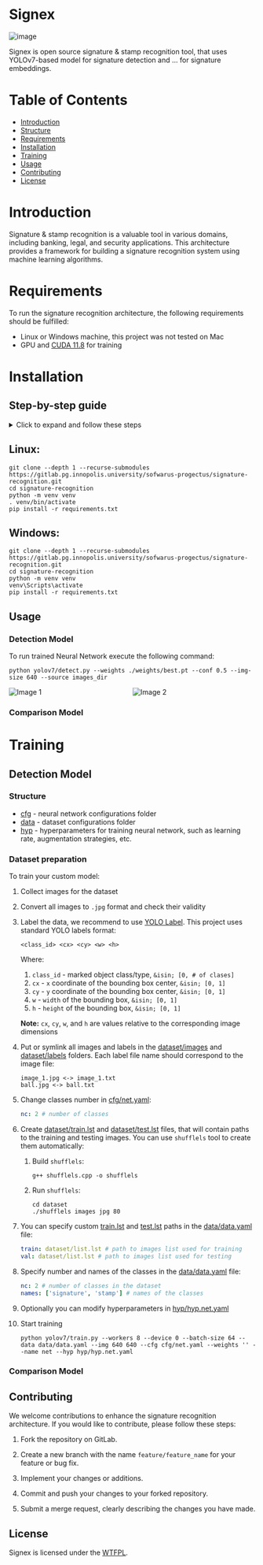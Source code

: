 # Signex

![image](images/Logo.png)

Signex is open source signature & stamp recognition tool, that uses YOLOv7-based model for signature detection and ...
for signature embeddings.

# Table of Contents

* [Introduction](#introduction)
* [Structure](#structure)
* [Requirements](#requirements)
* [Installation](#installation)
* [Training](#training)
* [Usage](#usage)
* [Contributing](#contributing)
* [License](#license)

# Introduction

Signature & stamp recognition is a valuable tool in various domains, including banking, legal, and security
applications. This architecture provides a framework for building a signature recognition system using machine learning
algorithms.

# Requirements

To run the signature recognition architecture, the following requirements should be fulfilled:

* Linux or Windows machine, this project was not tested on Mac
* GPU and [CUDA 11.8](https://developer.nvidia.com/cuda-11-8-0-download-archive) for training

# Installation

## Step-by-step guide

<details>
   <summary>Click to expand and follow these steps</summary>

1. If you are going to train custom models,
   install [CUDA 11.8](https://developer.nvidia.com/cuda-11-8-0-download-archive)
2. Clone the repository:
   ```shell
   git clone --depth 1 --recurse-submodules https://gitlab.pg.innopolis.university/sofwarus-progectus/signature-recognition.git
   ```
3. Navigate to the project:
   ```shell
   cd signature-recognition
   ```
4. Create Python virtual environment:
   ```shell
   python -m venv venv
   ```
5. Activate venv:

   **Linux:**
   ```shell
   . venv/bin/activate
   ``` 
   **Windows:**
   ```
   venv\Scripts\activate
   ```
6. Install the requirements:
   ```shell
   pip install -r requirements.txt
   ```

</details>

## Linux:

```shell
git clone --depth 1 --recurse-submodules https://gitlab.pg.innopolis.university/sofwarus-progectus/signature-recognition.git
cd signature-recognition
python -m venv venv
. venv/bin/activate
pip install -r requirements.txt
```

## Windows:

```shell
git clone --depth 1 --recurse-submodules https://gitlab.pg.innopolis.university/sofwarus-progectus/signature-recognition.git
cd signature-recognition
python -m venv venv
venv\Scripts\activate
pip install -r requirements.txt
```

## Usage

### Detection Model

To run trained Neural Network execute the following command:

```shell
python yolov7/detect.py --weights ./weights/best.pt --conf 0.5 --img-size 640 --source images_dir
```

<div style="display: flex;">
  <img src="images/Detection_Example_1.jpg" alt="Image 1" style="flex: 50%;">
  <img src="images/Detection_Example_2.jpg" alt="Image 2" style="flex: 50%;">
</div>

### Comparison Model

# Training

## Detection Model

### Structure

* [cfg](cfg) - neural network configurations folder
* [data](data) - dataset configurations folder
* [hyp](hyp) - hyperparameters for training neural network, such as learning rate, augmentation strategies, etc.

### Dataset preparation

To train your custom model:

1. Collect images for the dataset
2. Convert all images to `.jpg` format and check their validity
3. Label the data, we recommend to use [YOLO Label](https://github.com/developer0hye/Yolo_Label). This project uses
   standard YOLO labels format:
    ```
    <class_id> <cx> <cy> <w> <h>   
    ```
   Where:
    1. `class_id` - marked object class/type, `&isin; [0, # of clases]`
    2. `cx` - `x` coordinate of the bounding box center, `&isin; [0, 1]`
    3. `cy` - `y` coordinate of the bounding box center, `&isin; [0, 1]`
    4. `w` - `width` of the bounding box, `&isin; [0, 1]`
    5. `h` - `height` of the bounding box, `&isin; [0, 1]`

   **Note:** `cx`, `cy`, `w`, and `h` are values relative to the corresponding image dimensions


5. Put or symlink all images and labels in the [dataset/images](dataset/images) and [dataset/labels](dataset/labels)
   folders. Each label file name should correspond to the image file:
    ```
   image_1.jpg <-> image_1.txt
   ball.jpg <-> ball.txt
    ```
6. Change classes number in [cfg/net.yaml](cfg/net.yaml):
   ```yaml
   nc: 2 # number of classes
   ```
7. Create [dataset/train.lst](dataset/train.lst) and [dataset/test.lst](dataset/test.lst) files, that will contain paths
   to
   the training and testing images. You can use `shufflels` tool to create them automatically:
    1. Build `shufflels`:
       ```shell
       g++ shufflels.cpp -o shufflels
       ```
    2. Run `shufflels`:
       ```shell
       cd dataset
       ./shufflels images jpg 80
       ```
8. You can specify custom [train.lst]() and [test.lst]() paths in the [data/data.yaml](data/data.yaml) file:
    ```yaml
   train: dataset/list.lst # path to images list used for training
   val: dataset/list.lst # path to images list used for testing
    ```
9. Specify number and names of the classes in the [data/data.yaml](data/data.yaml) file:
    ```yaml
   nc: 2 # number of classes in the dataset
   names: ['signature', 'stamp'] # names of the classes
    ```

10. Optionally you can modify hyperparameters in [hyp/hyp.net.yaml](hyp/hyp.net.yaml)

11. Start training
    ```shell
    python yolov7/train.py --workers 8 --device 0 --batch-size 64 --data data/data.yaml --img 640 640 --cfg cfg/net.yaml --weights '' --name net --hyp hyp/hyp.net.yaml
    ```

### Comparison Model

## Contributing

We welcome contributions to enhance the signature recognition architecture. If you would like to contribute, please
follow these steps:

1. Fork the repository on GitLab.

2. Create a new branch with the name `feature/feature_name` for your feature or bug fix.

3. Implement your changes or additions.

4. Commit and push your changes to your forked repository.

5. Submit a merge request, clearly describing the changes you have made.

## License

Signex is licensed under the [WTFPL](LICENSE.fuck).
